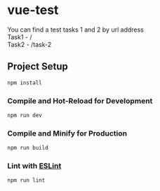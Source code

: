 # vue-test

You can find a test tasks 1 and 2 by url address\
Task1 - /\
Task2 - /task-2

## Project Setup

```sh
npm install
```

### Compile and Hot-Reload for Development

```sh
npm run dev
```

### Compile and Minify for Production

```sh
npm run build
```

### Lint with [ESLint](https://eslint.org/)

```sh
npm run lint
```
